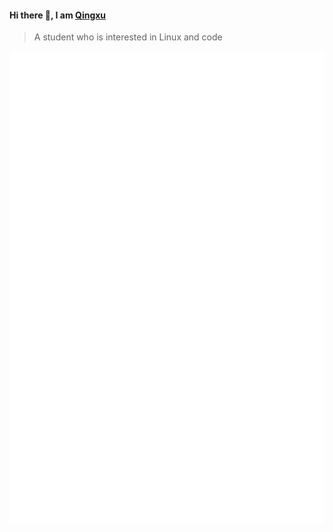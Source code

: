 #### Hi there 👋, I am [Qingxu](https://qingxu.live)

> A student who is interested in Linux and code

![RimuruW](https://github.com/RimuruW/RimuruW/blob/master/github-metrics.svg)
